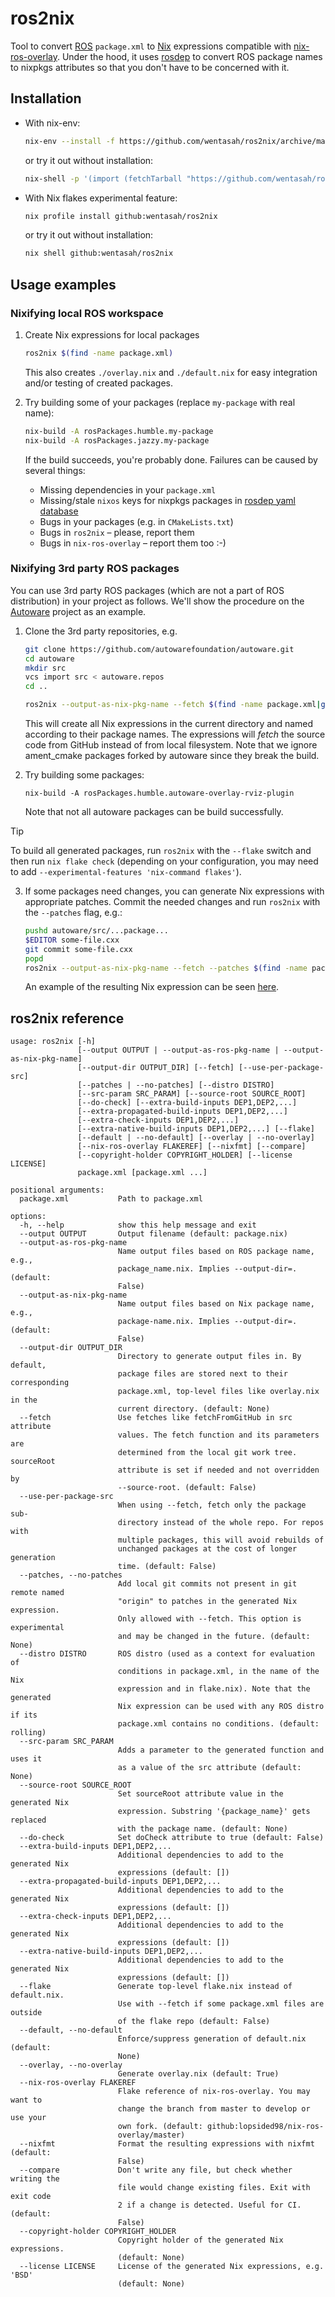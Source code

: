 # ros2nix

Tool to convert [ROS][] `package.xml` to [Nix][] expressions
compatible with [nix-ros-overlay][]. Under the hood, it uses
[rosdep][] to convert ROS package names to nixpkgs attributes so that
you don't have to be concerned with it.

[rosdep]: https://github.com/ros-infrastructure/rosdep

## Installation

- With nix-env:
  ```sh
  nix-env --install -f https://github.com/wentasah/ros2nix/archive/main.tar.gz
  ```
  or try it out without installation:
  ```sh
  nix-shell -p '(import (fetchTarball "https://github.com/wentasah/ros2nix/archive/main.tar.gz")).default'
  ```

- With Nix flakes experimental feature:
  ```sh
  nix profile install github:wentasah/ros2nix
  ```
  or try it out without installation:
  ```sh
  nix shell github:wentasah/ros2nix
  ```

## Usage examples

### Nixifying local ROS workspace

1. Create Nix expressions for local packages
   ```sh
   ros2nix $(find -name package.xml)
   ```
   This also creates `./overlay.nix` and `./default.nix` for easy
   integration and/or testing of created packages.

2. Try building some of your packages (replace `my-package` with real
   name):
   ```sh
   nix-build -A rosPackages.humble.my-package
   nix-build -A rosPackages.jazzy.my-package
   ```
   If the build succeeds, you're probably done. Failures can be caused
   by several things:
   - Missing dependencies in your `package.xml`
   - Missing/stale `nixos` keys for nixpkgs packages in [rosdep yaml database][]
   - Bugs in your packages (e.g. in `CMakeLists.txt`)
   - Bugs in `ros2nix` – please, report them
   - Bugs in `nix-ros-overlay` – report them too :-)

[rosdep yaml database]: https://github.com/ros/rosdistro/tree/master/rosdep

### Nixifying 3rd party ROS packages

You can use 3rd party ROS packages (which are not a part of ROS
distribution) in your project as follows. We'll show the procedure on
the [Autoware][] project as an example.

1. Clone the 3rd party repositories, e.g.
   ```sh
   git clone https://github.com/autowarefoundation/autoware.git
   cd autoware
   mkdir src
   vcs import src < autoware.repos
   cd ..

   ros2nix --output-as-nix-pkg-name --fetch $(find -name package.xml|grep -v ament_cmake)
   ```
   This will create all Nix expressions in the current directory and
   named according to their package names. The expressions will
   _fetch_ the source code from GitHub instead of from local
   filesystem. Note that we ignore ament_cmake packages forked by
   autoware since they break the build.

2. Try building some packages:
   ```
   nix-build -A rosPackages.humble.autoware-overlay-rviz-plugin
   ```
   Note that not all autoware packages can be build successfully.

> [!TIP]
>
> To build all generated packages, run `ros2nix` with the `--flake`
> switch and then run `nix flake check` (depending on your
> configuration, you may need to add `--experimental-features
> 'nix-command flakes'`).

3. If some packages need changes, you can generate Nix expressions
   with appropriate patches. Commit the needed changes and run
   `ros2nix` with the `--patches` flag, e.g.:

   ```sh
   pushd autoware/src/...package...
   $EDITOR some-file.cxx
   git commit some-file.cxx
   popd
   ros2nix --output-as-nix-pkg-name --fetch --patches $(find -name package.xml|grep -v ament_cmake)
   ```

   An example of the resulting Nix expression can be seen
   [here](https://github.com/wentasah/autoware.nix/blob/68772be6c4c263cfa213921e205f27f68dc4826a/pkgs/autoware-universe-utils.nix#L15-L18).

[Autoware]: https://autoware.org/

## ros2nix reference

<!-- `$  python3 -m ros2nix --help` -->

```
usage: ros2nix [-h]
               [--output OUTPUT | --output-as-ros-pkg-name | --output-as-nix-pkg-name]
               [--output-dir OUTPUT_DIR] [--fetch] [--use-per-package-src]
               [--patches | --no-patches] [--distro DISTRO]
               [--src-param SRC_PARAM] [--source-root SOURCE_ROOT]
               [--do-check] [--extra-build-inputs DEP1,DEP2,...]
               [--extra-propagated-build-inputs DEP1,DEP2,...]
               [--extra-check-inputs DEP1,DEP2,...]
               [--extra-native-build-inputs DEP1,DEP2,...] [--flake]
               [--default | --no-default] [--overlay | --no-overlay]
               [--nix-ros-overlay FLAKEREF] [--nixfmt] [--compare]
               [--copyright-holder COPYRIGHT_HOLDER] [--license LICENSE]
               package.xml [package.xml ...]

positional arguments:
  package.xml           Path to package.xml

options:
  -h, --help            show this help message and exit
  --output OUTPUT       Output filename (default: package.nix)
  --output-as-ros-pkg-name
                        Name output files based on ROS package name, e.g.,
                        package_name.nix. Implies --output-dir=. (default:
                        False)
  --output-as-nix-pkg-name
                        Name output files based on Nix package name, e.g.,
                        package-name.nix. Implies --output-dir=. (default:
                        False)
  --output-dir OUTPUT_DIR
                        Directory to generate output files in. By default,
                        package files are stored next to their corresponding
                        package.xml, top-level files like overlay.nix in the
                        current directory. (default: None)
  --fetch               Use fetches like fetchFromGitHub in src attribute
                        values. The fetch function and its parameters are
                        determined from the local git work tree. sourceRoot
                        attribute is set if needed and not overridden by
                        --source-root. (default: False)
  --use-per-package-src
                        When using --fetch, fetch only the package sub-
                        directory instead of the whole repo. For repos with
                        multiple packages, this will avoid rebuilds of
                        unchanged packages at the cost of longer generation
                        time. (default: False)
  --patches, --no-patches
                        Add local git commits not present in git remote named
                        "origin" to patches in the generated Nix expression.
                        Only allowed with --fetch. This option is experimental
                        and may be changed in the future. (default: None)
  --distro DISTRO       ROS distro (used as a context for evaluation of
                        conditions in package.xml, in the name of the Nix
                        expression and in flake.nix). Note that the generated
                        Nix expression can be used with any ROS distro if its
                        package.xml contains no conditions. (default: rolling)
  --src-param SRC_PARAM
                        Adds a parameter to the generated function and uses it
                        as a value of the src attribute (default: None)
  --source-root SOURCE_ROOT
                        Set sourceRoot attribute value in the generated Nix
                        expression. Substring '{package_name}' gets replaced
                        with the package name. (default: None)
  --do-check            Set doCheck attribute to true (default: False)
  --extra-build-inputs DEP1,DEP2,...
                        Additional dependencies to add to the generated Nix
                        expressions (default: [])
  --extra-propagated-build-inputs DEP1,DEP2,...
                        Additional dependencies to add to the generated Nix
                        expressions (default: [])
  --extra-check-inputs DEP1,DEP2,...
                        Additional dependencies to add to the generated Nix
                        expressions (default: [])
  --extra-native-build-inputs DEP1,DEP2,...
                        Additional dependencies to add to the generated Nix
                        expressions (default: [])
  --flake               Generate top-level flake.nix instead of default.nix.
                        Use with --fetch if some package.xml files are outside
                        of the flake repo (default: False)
  --default, --no-default
                        Enforce/suppress generation of default.nix (default:
                        None)
  --overlay, --no-overlay
                        Generate overlay.nix (default: True)
  --nix-ros-overlay FLAKEREF
                        Flake reference of nix-ros-overlay. You may want to
                        change the branch from master to develop or use your
                        own fork. (default: github:lopsided98/nix-ros-
                        overlay/master)
  --nixfmt              Format the resulting expressions with nixfmt (default:
                        False)
  --compare             Don't write any file, but check whether writing the
                        file would change existing files. Exit with exit code
                        2 if a change is detected. Useful for CI. (default:
                        False)
  --copyright-holder COPYRIGHT_HOLDER
                        Copyright holder of the generated Nix expressions.
                        (default: None)
  --license LICENSE     License of the generated Nix expressions, e.g. 'BSD'
                        (default: None)
```

[ROS]: https://www.ros.org/
[Nix]: https://nixos.org/
[nix-ros-overlay]: https://github.com/lopsided98/nix-ros-overlay

<!-- Local Variables: -->
<!-- compile-command: "mdsh" -->
<!-- End: -->
